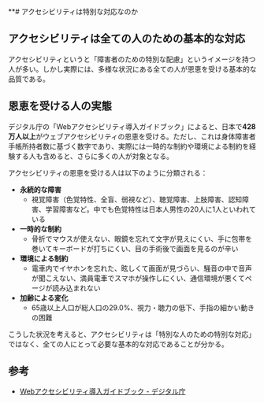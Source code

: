 **# アクセシビリティは特別な対応なのか

## アクセシビリティは全ての人のための基本的な対応

アクセシビリティというと「障害者のための特別な配慮」というイメージを持つ人が多い。しかし実際には、多様な状況にある全ての人が恩恵を受ける基本的な品質である。

## 恩恵を受ける人の実態

デジタル庁の「Webアクセシビリティ導入ガイドブック」によると、日本で**428万人以上**がウェブアクセシビリティの恩恵を受ける。ただし、これは身体障害者手帳所持者数に基づく数字であり、実際には一時的な制約や環境による制約を経験する人も含めると、さらに多くの人が対象となる。

アクセシビリティの恩恵を受ける人は以下のように分類される：

- **永続的な障害**
  - 視覚障害（色覚特性、全盲、弱視など）、聴覚障害、上肢障害、認知障害、学習障害など。中でも色覚特性は日本人男性の20人に1人といわれている
- **一時的な制約**
  - 骨折でマウスが使えない、眼鏡を忘れて文字が見えにくい、手に包帯を巻いてキーボードが打ちにくい、目の手術後で画面を見るのが辛い
- **環境による制約**
  - 電車内でイヤホンを忘れた、眩しくて画面が見づらい、騒音の中で音声が聞こえない、満員電車でスマホが操作しにくい、通信環境が悪くてページが読み込まれない
- **加齢による変化**
  - 65歳以上人口が総人口の29.0%、視力・聴力の低下、手指の細かい動きの困難

こうした状況を考えると、アクセシビリティは「特別な人のための特別な対応」ではなく、全ての人にとって必要な基本的な対応であることが分かる。

## 参考
- [Webアクセシビリティ導入ガイドブック - デジタル庁](https://www.digital.go.jp/assets/contents/node/basic_page/field_ref_resources/08ed88e1-d622-43cb-900b-84957ab87826/53f76eaa/20240329_introduction_to_weba11y.pdf)